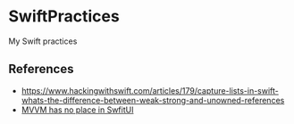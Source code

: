 # SwiftPractices
My Swift practices

## References
- https://www.hackingwithswift.com/articles/179/capture-lists-in-swift-whats-the-difference-between-weak-strong-and-unowned-references
- [MVVM has no place in SwfitUI](https://stackoverflow.com/a/60883764)
